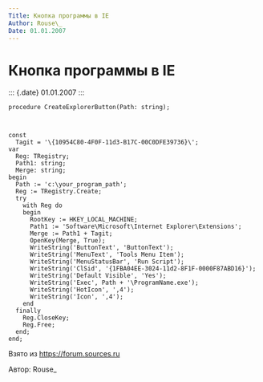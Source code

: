```yaml
---
Title: Кнопка программы в IE
Author: Rouse\_
Date: 01.01.2007
---
```



Кнопка программы в IE
=====================

::: {.date}
01.01.2007
:::

    procedure CreateExplorerButton(Path: string); 
     

     
    const 
      Tagit = '\{10954C80-4F0F-11d3-B17C-00C0DFE39736}\'; 
    var 
      Reg: TRegistry; 
      Path1: string; 
      Merge: string; 
    begin 
      Path := 'c:\your_program_path'; 
      Reg := TRegistry.Create; 
      try 
        with Reg do 
        begin 
          RootKey := HKEY_LOCAL_MACHINE; 
          Path1 := 'Software\Microsoft\Internet Explorer\Extensions'; 
          Merge := Path1 + Tagit; 
          OpenKey(Merge, True); 
          WriteString('ButtonText', 'ButtonText'); 
          WriteString('MenuText', 'Tools Menu Item'); 
          WriteString('MenuStatusBar', 'Run Script'); 
          WriteString('ClSid', '{1FBA04EE-3024-11d2-8F1F-0000F87ABD16}'); 
          WriteString('Default Visible', 'Yes'); 
          WriteString('Exec', Path + '\ProgramName.exe'); 
          WriteString('HotIcon', ',4'); 
          WriteString('Icon', ',4'); 
        end 
      finally 
        Reg.CloseKey; 
        Reg.Free; 
      end; 
    end;

Взято из <https://forum.sources.ru>

Автор: Rouse\_
